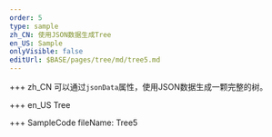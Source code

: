 ```yaml
--- 
order: 5
type: sample
zh_CN: 使用JSON数据生成Tree
en_US: Sample
onlyVisible: false
editUrl: $BASE/pages/tree/md/tree5.md
---
```


+++ zh_CN
可以通过<Code>jsonData</Code>属性，使用JSON数据生成一颗完整的树。

+++ en_US
Tree

+++ SampleCode
fileName: Tree5
